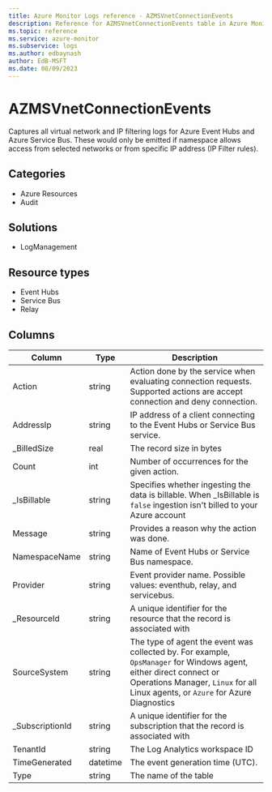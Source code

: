 ```yaml
---
title: Azure Monitor Logs reference - AZMSVnetConnectionEvents
description: Reference for AZMSVnetConnectionEvents table in Azure Monitor Logs.
ms.topic: reference
ms.service: azure-monitor
ms.subservice: logs
ms.author: edbaynash
author: EdB-MSFT
ms.date: 08/09/2023
---
```


# AZMSVnetConnectionEvents

Captures all virtual network and IP filtering logs for Azure Event Hubs and Azure Service Bus. These would only be emitted if namespace allows access from selected networks or from specific IP address (IP Filter rules).

## Categories

- Azure Resources
- Audit
## Solutions

- LogManagement
## Resource types

- Event Hubs
- Service Bus
- Relay




## Columns

| Column | Type | Description |
|---|---|---|
| Action | string | Action done by the service when evaluating connection requests. Supported actions are accept connection and deny connection. |
| AddressIp | string | IP address of a client connecting to the Event Hubs or Service Bus service. |
| _BilledSize | real | The record size in bytes |
| Count | int | Number of occurrences for the given action. |
| _IsBillable | string | Specifies whether ingesting the data is billable. When _IsBillable is `false` ingestion isn't billed to your Azure account |
| Message | string | Provides a reason why the action was done. |
| NamespaceName | string | Name of Event Hubs or Service Bus namespace. |
| Provider | string | Event provider name. Possible values: eventhub, relay, and servicebus. |
| _ResourceId | string | A unique identifier for the resource that the record is associated with |
| SourceSystem | string | The type of agent the event was collected by. For example, `OpsManager` for Windows agent, either direct connect or Operations Manager, `Linux` for all Linux agents, or `Azure` for Azure Diagnostics |
| _SubscriptionId | string | A unique identifier for the subscription that the record is associated with |
| TenantId | string | The Log Analytics workspace ID |
| TimeGenerated | datetime | The event generation time (UTC). |
| Type | string | The name of the table |
